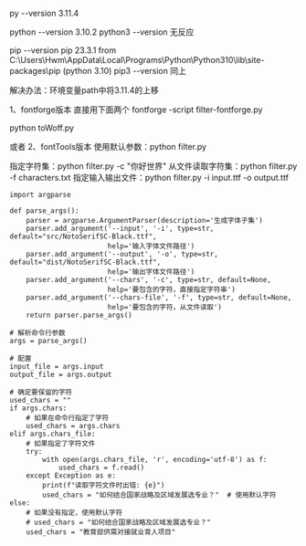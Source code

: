 py --version   3.11.4

python --version    3.10.2
python3 --version  无反应

pip --version  pip 23.3.1 from C:\Users\Hwm\AppData\Local\Programs\Python\Python310\lib\site-packages\pip (python 3.10)
pip3 --version 同上

解决办法：环境变量path中将3.11.4的上移


1、fontforge版本
直接用下面两个
fontforge -script filter-fontforge.py
<!-- pip install fontTools -->
<!-- pip install brotli -->
python toWoff.py


或者
2、fontTools版本
使用默认参数：python filter.py



指定字符集：python filter.py -c "你好世界"
从文件读取字符集：python filter.py -f characters.txt
指定输入输出文件：python filter.py -i input.ttf -o output.ttf
```
import argparse

def parse_args():
    parser = argparse.ArgumentParser(description='生成字体子集')
    parser.add_argument('--input', '-i', type=str, default="src/NotoSerifSC-Black.ttf",
                        help='输入字体文件路径')
    parser.add_argument('--output', '-o', type=str, default="dist/NotoSerifSC-Black.ttf",
                        help='输出字体文件路径')
    parser.add_argument('--chars', '-c', type=str, default=None,
                        help='要包含的字符，直接指定字符串')
    parser.add_argument('--chars-file', '-f', type=str, default=None,
                        help='要包含的字符，从文件读取')
    return parser.parse_args()

# 解析命令行参数
args = parse_args()

# 配置
input_file = args.input
output_file = args.output

# 确定要保留的字符
used_chars = ""
if args.chars:
    # 如果在命令行指定了字符
    used_chars = args.chars
elif args.chars_file:
    # 如果指定了字符文件
    try:
        with open(args.chars_file, 'r', encoding='utf-8') as f:
            used_chars = f.read()
    except Exception as e:
        print(f"读取字符文件时出错: {e}")
        used_chars = "如何结合国家战略及区域发展选专业？"  # 使用默认字符
else:
    # 如果没有指定，使用默认字符
    # used_chars = "如何结合国家战略及区域发展选专业？"
    used_chars = "教育部供需对接就业育人项目"
```

